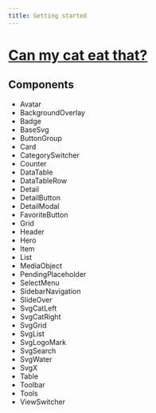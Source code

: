 ```yaml
---
title: Getting started
---
```


# [Can my cat eat that?](/plants)

## Components

- Avatar
- BackgroundOverlay
- Badge
- BaseSvg
- ButtonGroup
- Card
- CategorySwitcher
- Counter
- DataTable
- DataTableRow
- Detail
- DetailButton
- DetailModal
- FavoriteButton
- Grid
- Header
- Hero
- Item
- List
- MediaObject
- PendingPlaceholder
- SelectMenu
- SidebarNavigation
- SlideOver
- SvgCatLeft
- SvgCatRight
- SvgGrid
- SvgList
- SvgLogoMark
- SvgSearch
- SvgWater
- SvgX
- Table
- Toolbar
- Tools
- ViewSwitcher
